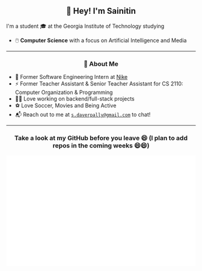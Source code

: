 <h2 align="center">👋 Hey! I'm Sainitin</h2>

I'm a student 🎓 at the Georgia Institute of Technology studying

- 🖱️ **Computer Science** with a focus on Artificial Intelligence and Media

-------

<h3 align="center">🍎 About Me</h3>

- 👟 Former Software Engineering Intern at [Nike](nike.com)
- ⚡ Former Teacher Assistant & Senior Teacher Assistant for CS 2110: Computer Organization & Programming
- 👨‍💻 Love working on backend/full-stack projects
- ⚽ Love Soccer, Movies and Being Active
- 📬 Reach out to me at [`s.daverpally@gmail.com`](mailto:s.daverpally@gmail.com) to chat!

-------

<h3 align="center">Take a look at my GitHub before you leave 😄 (I plan to add repos in the coming weeks 😄😄)</h3>
<p align="center">
  <img src="https://raw.githubusercontent.com/SainitinD/github_stats/master/generated/overview.svg" />
</p>

